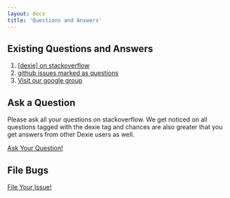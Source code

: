 ```yaml
---
layout: docs
title: 'Questions and Answers'
---
```


## Existing Questions and Answers

1. [[dexie] on stackoverflow](http://stackoverflow.com/questions/tagged/dexie)
2. [github issues marked as questions](https://github.com/dfahlander/Dexie.js/issues?utf8=✓&q=is%3Aissue%20label%3Aquestion)
3. [Visit our google group](https://groups.google.com/forum/#!forum/dexiejs)

## Ask a Question

Please ask all your questions on stackoverflow. We get noticed on all questions tagged with the dexie tag and chances are also greater that you get answers from other Dexie users as well.

[Ask Your Question!](http://stackoverflow.com/questions/ask?tags=dexie)

## File Bugs

[File Your Issue!](https://github.com/dfahlander/Dexie.js/issues/new)

